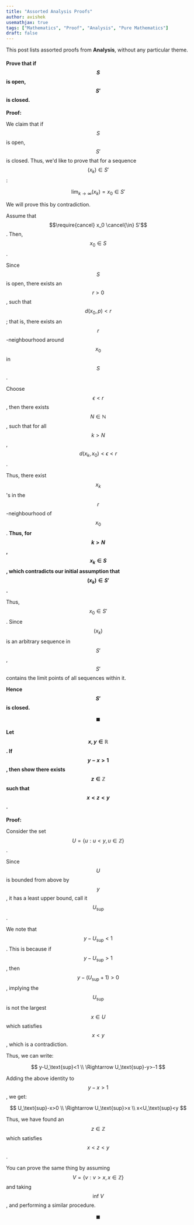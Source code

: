 ```yaml
---
title: "Assorted Analysis Proofs"
author: avishek
usemathjax: true
tags: ["Mathematics", "Proof", "Analysis", "Pure Mathematics"]
draft: false
---
```


This post lists assorted proofs from **Analysis**, without any particular theme.

#### Prove that if $$S$$ is open, $$S'$$ is closed.

**Proof:**

We claim that if $$S$$ is open, $$S'$$ is closed.
Thus, we'd like to prove that for a sequence $$(x_k) \in S'$$:

$$
\text{lim}_{k \rightarrow \infty} (x_k)= x_0 \in S'
$$

We will prove this by contradiction.

Assume that $$\require{cancel} x_0 \cancel{\in} S'$$. Then, $$x_0 \in S$$.

Since $$S$$ is open, there exists an $$r>0$$, such that $$d(x_0,p)<r$$; that is, there exists an $$r$$-neighbourhood around $$x_0$$ in $$S$$.

Choose $$\epsilon<r$$, then there exists $$N \in \mathbb{N}$$, such that for all $$k>N$$, $$d(x_k, x_0)<\epsilon<r$$.

Thus, there exist $$x_k$$'s in the $$r$$-neighbourhood of $$x_0$$. **Thus, for $$k>N$$, $$x_k \in S$$, which contradicts our initial assumption that $$(x_k) \in S'$$.**

Thus, $$x_0 \in S'$$.
Since $$(x_k)$$ is an arbitrary sequence in $$S'$$, $$S'$$ contains the limit points of all sequences within it.

**Hence $$S'$$ is closed.**

$$\blacksquare$$

#### Let $$x,y \in \mathbb{R}$$. If $$y-x>1$$, then show there exists $$z \in \mathbb{Z}$$ such that $$x<z<y$$.

**Proof:**

Consider the set $$U=\{u:u<y, u \in \mathbb{Z}\}$$.

Since $$U$$ is bounded from above by $$y$$, it has a least upper bound, call it $$U_\text{sup}$$.

We note that $$y-U_\text{sup}<1$$. This is because if $$y-U_\text{sup} > 1$$, then $$y-(U_\text{sup}+1) > 0$$, implying the $$U_\text{sup}$$ is not the largest $$x \in U$$ which satisfies $$x<y$$, which is a contradiction.

Thus, we can write:

$$
y-U_\text{sup}<1 \\
\Rightarrow U_\text{sup}-y>-1
$$

Adding the above identity to $$y-x>1$$, we get:

$$
U_\text{sup}-x>0 \\
\Rightarrow U_\text{sup}>x \\
x<U_\text{sup}<y
$$

Thus, we have found an $$z \in \mathbb{Z}$$ which satisfies $$x<z<y$$.

You can prove the same thing by assuming $$V=\{v:v>x, x \in \mathbb{Z}\}$$ and taking $$\text{inf } V$$, and performing a similar procedure.

$$\blacksquare$$
